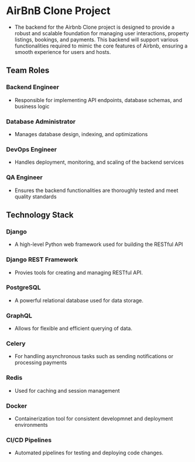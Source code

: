 # AirBnB Clone Project
- The backend for the Airbnb Clone project is designed to provide a robust and scalable foundation for managing user interactions, property listings, bookings, and payments. This backend will support various functionalities required to mimic the core features of Airbnb, ensuring a smooth experience for users and hosts.

## Team Roles
### Backend Engineer
- Responsible for implementing API endpoints, database schemas, and business logic
### Database Administrator
- Manages database design, indexing, and optimizations
### DevOps Engineer
- Handles deployment, monitoring, and scaling of the backend services
### QA Engineer
- Ensures the backend functionalities are thoroughly tested and meet quality standards

## Technology Stack
### Django
- A high-level Python web framework used for building the RESTful API
### Django REST Framework
- Provies tools for creating and managing RESTful API.
### PostgreSQL
- A powerful relational database used for data storage.
### GraphQL
- Allows for flexible and efficient querying of data.
### Celery
- For handling asynchronous tasks such as sending notifications or processing payments
### Redis
- Used for caching and session management
### Docker
- Containerization tool for consistent developmnet and deployment environments
### CI/CD Pipelines
- Automated pipelines for testing and deploying code changes.
